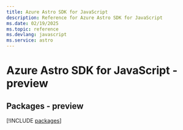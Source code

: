 ```yaml
---
title: Azure Astro SDK for JavaScript
description: Reference for Azure Astro SDK for JavaScript
ms.date: 02/19/2025
ms.topic: reference
ms.devlang: javascript
ms.service: astro
---
```

# Azure Astro SDK for JavaScript - preview
## Packages - preview
[!INCLUDE [packages](astro-index.md)]